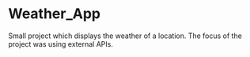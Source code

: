 # Weather_App

Small project which displays the weather of a location. The focus of the project was using external APIs.
